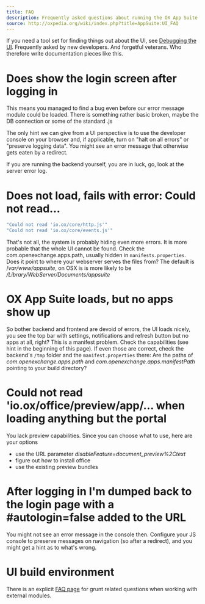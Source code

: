 ```yaml
---
title: FAQ
description: Frequently asked questions about running the OX App Suite UI
source: http://oxpedia.org/wiki/index.php?title=AppSuite:UI_FAQ
---
```


If you need a tool set for finding things out about the UI, see [Debugging the UI](debugging.html). Frequently asked by new developers. And forgetful veterans. Who therefore write documentation pieces like this.

# Does show the login screen after logging in

This means you managed to find a bug even before our error message module could be loaded.
There is something rather basic broken, maybe the DB connection or some of the standard .js

The only hint we can give from a UI perspective is to use the developer console on your browser and, if applicable, turn on "halt on all errors" or "preserve logging data".
You might see an error message that otherwise gets eaten by a redirect.

If you are running the backend yourself, you are in luck, go, look at the server error log.

# Does not load, fails with error: Could not read…

```javascript
"Could not read 'io.ox/core/http.js'"
"Could not read 'io.ox/core/events.js'"
```

That's not all, the system is probably hiding even more errors.
It is more probable that the whole UI cannot be found.
Check the com.openexchange.apps.path, usually hidden in `manifests.properties`.
Does it point to where your webserver serves the files from? The default is /_var/www/appsuite_, on OSX is is more likely to be _/Library/WebServer/Documents/appsuite_

# OX App Suite loads, but no apps show up

So bother backend and frontend are devoid of errors, the UI loads nicely, you see the top bar with settings, notifications and refresh button but no apps at all, right?
This is a manifest problem.
Check the capabilities (see hint in the beginning of this page).
If even those are correct, check the backend's `/tmp` folder and the `manifest.properties` there: Are the paths of _com.openexchange.apps.path_ and _com.openexchange.apps.manifestPath_ pointing to your build directory?

# Could not read 'io.ox/office/preview/app/... when loading anything but the portal

You lack preview capabilities.
Since you can choose what to use, here are your options

- use the URL parameter _disableFeature=document_preview%2Ctext_
- figure out how to install office
- use the existing preview bundles

# After logging in I'm dumped back to the login page with a #autologin=false added to the URL

You might not see an error message in the console then.
Configure your JS console to preserve messages on navigation (so after a redirect), and you might get a hint as to what's wrong.

# UI build environment

There is an explicit [FAQ page](../00-getting-started/04-build-process) for grunt related questions when working with external modules.
